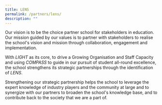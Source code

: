 ```yaml
---
title: LENS
permalink: /partners/lens/
description: ""
---
```

<p>Our vision is to be the choice partner school for stakeholders in education. Our mission guided by our values is to partner with stakeholders to realise the school's vision and mission through collaboration, engagement and implementation.</p>
<p>With&nbsp;<em>LIGHT</em>&nbsp;as its core, to drive a Growing Organisation and Staff Capacity and using&nbsp;<em>COMPASS</em>&nbsp;to guide in our pursuit of student all-round excellence, the school strengthens its strategic partnerships through the identification of&nbsp;<em>LENS</em>.</p>
<p>Strengthening our strategic partnership helps the school to leverage the expert knowledge of industry players and the community at large and to synergize with our partners to broaden the school's knowledge base, and to contribute back to the society that we are a part of.</p>